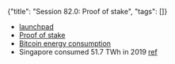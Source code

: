 {"title": "Session 82.0: Proof of stake", "tags": []}

* [launchpad](https://launchpad.ethereum.org/)
* [Proof of stake](https://www.youtube.com/watch?v=M3EFi_POhps)
* [Bitcoin energy consumption](https://digiconomist.net/bitcoin-energy-consumption)
* Singapore consumed 51.7 TWh in 2019 [ref](https://www.ema.gov.sg/singapore-energy-statistics/Ch03/index3)


